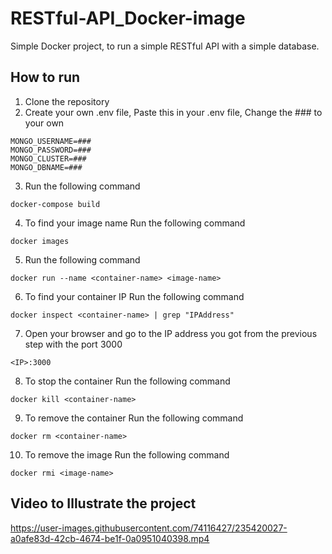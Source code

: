# RESTful-API_Docker-image
Simple Docker project, to run a simple RESTful API with a simple database.

## How to run
1. Clone the repository
2. Create your own .env file, Paste this in your .env file, Change the ### to your own
``` 
MONGO_USERNAME=###
MONGO_PASSWORD=###
MONGO_CLUSTER=###
MONGO_DBNAME=###
```

3. Run the following command
```
docker-compose build
```
4. To find your image name Run the following command
```
docker images
```
5. Run the following command
```
docker run --name <container-name> <image-name> 
``` 
6. To find your container IP Run the following command
```
docker inspect <container-name> | grep "IPAddress"
```
7. Open your browser and go to the IP address you got from the previous step with the port 3000
```
<IP>:3000
```
8. To stop the container Run the following command
```
docker kill <container-name>
```
9. To remove the container Run the following command
```
docker rm <container-name>
```
10. To remove the image Run the following command
```
docker rmi <image-name>
```
## Video to Illustrate the project

https://user-images.githubusercontent.com/74116427/235420027-a0afe83d-42cb-4674-be1f-0a0951040398.mp4

